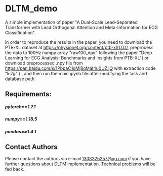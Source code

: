 # DLTM_demo
A simple implementation of paper "A Dual-Scale Lead-Separated Transformer with Lead Orthogonal Attention and Meta-Information for ECG Classification". 

In order to reproduce the results in the paper, you need to download the PTB-XL dataset at https://physionet.org/content/ptb-xl/1.0.1/, preprocess the data to 100Hz numpy array "raw100_npy" following the paper "Deep Learning for ECG Analysis: Benchmarks and Insights from PTB-XL"( or download preprocessed .npy file from https://pan.baidu.com/s/1PbpaC1oMjBqMaI4u0UZjjQ with extraction code "ki7g" ) , and then run the main ipynb file after modifying the task and database path.

## Requirements:
##### pytorch==1.7.1
##### numpy==1.18.5
##### pandas==1.4.1

## Contact Authors
Please contact the authors via e-mail 1303325257@qq.com if you have further questions about DLTM implementation. Technical problems will be fed back.
